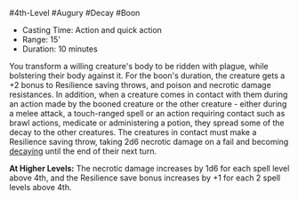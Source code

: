 #4th-Level #Augury #Decay #Boon
 
- Casting Time: Action and quick action
- Range: 15'
- Duration: 10 minutes  

You transform a willing creature's body to be ridden with plague, while bolstering their body against it. For the boon's duration, the creature gets a +2 bonus to Resilience saving throws, and poison and necrotic damage resistances. In addition, when a creature comes in contact with them during an action made by the booned creature or the other creature - either during a melee attack, a touch-ranged spell or an action requiring contact such as brawl actions, medicate or administering a potion, they spread some of the decay to the other creatures. The creatures in contact must make a Resilience saving throw, taking 2d6 necrotic damage on a fail and becoming [decaying](Conditions.md) until the end of their next turn.
 
**At Higher Levels:** The necrotic damage increases by 1d6 for each spell level above 4th, and the Resilience save bonus increases by +1 for each 2 spell levels above 4th.
